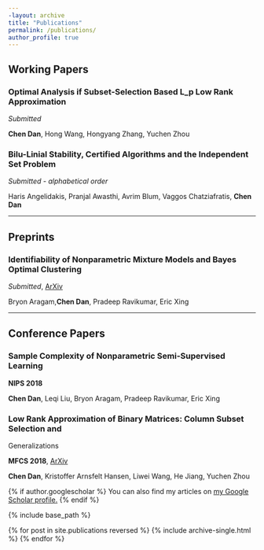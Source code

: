 ```yaml
---
-layout: archive
title: "Publications"
permalink: /publications/
author_profile: true
---
```

## Working Papers

### Optimal Analysis if Subset-Selection Based L_p Low Rank Approximation

*Submitted*

**Chen Dan**, Hong Wang, Hongyang Zhang, Yuchen Zhou



### Bilu-Linial Stability, Certified Algorithms and the Independent Set Problem

*Submitted - alphabetical order*

Haris Angelidakis, Pranjal Awasthi, Avrim Blum, Vaggos Chatziafratis, **Chen Dan**

---
## Preprints

### Identifiability of Nonparametric Mixture Models and Bayes Optimal Clustering

*Submitted*, [ArXiv](https://arxiv.org/abs/1802.04397)

Bryon Aragam,**Chen Dan**, Pradeep Ravikumar, Eric Xing

---

## Conference Papers

### Sample Complexity of Nonparametric Semi-Supervised Learning

**NIPS 2018**

**Chen Dan**, Leqi Liu, Bryon Aragam, Pradeep Ravikumar, Eric Xing

### Low Rank Approximation of Binary Matrices: Column Subset Selection and
Generalizations

**MFCS 2018**, [ArXiv](https://arxiv.org/abs/1511.01699)

**Chen Dan**, Kristoffer Arnsfelt Hansen, Liwei Wang, He Jiang, Yuchen Zhou

{% if author.googlescholar %}
  You can also find my articles on <u><a href="{{author.googlescholar}}">my Google Scholar profile</a>.</u>
{% endif %}

{% include base_path %}

{% for post in site.publications reversed %}
  {% include archive-single.html %}
{% endfor %}
